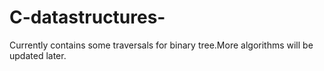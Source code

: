 # C-datastructures-
Currently contains some traversals for binary tree.More algorithms will be updated later.
